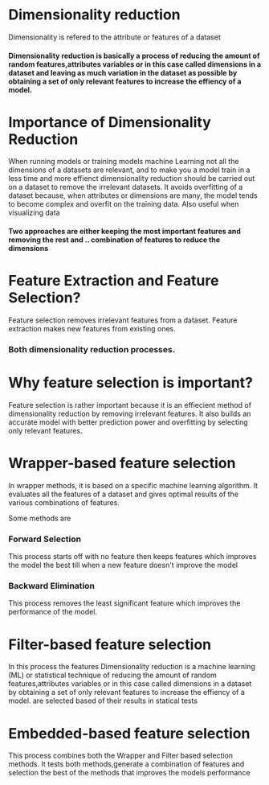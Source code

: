 # Dimensionality reduction

 Dimensionality is refered to the attribute or features of a dataset
 

 
#### Dimensionality reduction is basically a process of reducing the amount of random features,attributes variables or in this case called dimensions in a dataset  and leaving as much variation in the dataset as possible by obtaining a set of only relevant features to increase the effiency of a model.



# Importance of Dimensionality Reduction

When running models or training models machine Learning not all the dimensions of a datasets are relevant, and to make you a model train in a less time and more effienct dimensionality reduction should be carried out on a dataset to remove the irrelevant datasets. It avoids overfitting of a dataset because, when attributes or dimensions are many, the model tends to become complex and overfit on the training data. Also useful when visualizing data

#### Two approaches are either keeping the most important features and removing the rest and .. combination of features to reduce the dimensions


# Feature Extraction and Feature Selection? 
Feature selection removes irrelevant features from a dataset.
Feature extraction  makes new features from existing ones.

### Both dimensionality reduction processes.


# Why feature selection is important?
Feature selection is rather important because it is an effiecient method of dimensionality reduction by removing irrelevant features. It also builds an accurate model with better prediction power and overfitting by selecting only relevant features.


# Wrapper-based feature selection
In wrapper methods, it is based on a specific machine learning algorithm.
It evaluates all the features of a dataset and gives optimal results of the various combinations of features.

Some methods are 

### Forward Selection
This process starts off with no feature then keeps features which improves the model the best till when a new feature doesn't improve the model

### Backward Elimination
This process removes the least significant feature which improves the performance of the model.


# Filter-based feature selection
In this process the features Dimensionality reduction is a machine learning (ML) or statistical technique of reducing the amount of random features,attributes variables or in this case called dimensions in a dataset by obtaining a set of only relevant features to increase the effiency of a model. are selected based of their results in statical tests



# Embedded-based feature selection
This process combines both the Wrapper and Filter based selection methods. It tests both methods,generate a combination of features and selection the best of the methods that improves the models performance